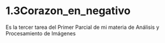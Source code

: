 # 1.3Corazon_en_negativo
Es la tercer tarea del Primer Parcial de mi materia de Análisis y Procesamiento de Imágenes
